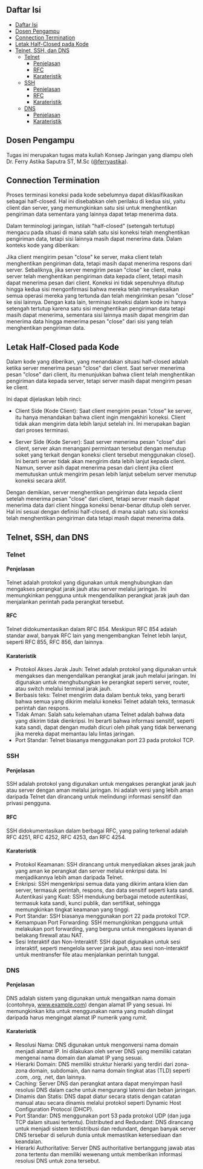 ## Daftar Isi

- [Daftar Isi](#daftar-isi)
- [Dosen Pengampu](#dosen-pengampu)
- [Connection Termination](#connection-termination)
- [Letak Half-Closed pada Kode](#letak-half-closed-pada-kode)
- [Telnet, SSH, dan DNS](#telnet-ssh-dan-dns)
  - [Telnet](#telnet)
    - [Penjelasan](#penjelasan)
    - [RFC](#rfc)
    - [Karateristik](#karateristik)
  - [SSH](#ssh)
    - [Penjelasan](#penjelasan-1)
    - [RFC](#rfc-1)
    - [Karateristik](#karateristik-1)
  - [DNS](#dns)
    - [Penjelasan](#penjelasan-2)
    - [Karateristik](#karateristik-2)

## Dosen Pengampu
Tugas ini merupakan tugas mata kuliah Konsep Jaringan yang diampu oleh Dr. Ferry Astika Saputra ST, M.Sc ([@ferryastika](https://github.com/ferryastika)).

## Connection Termination
Proses terminasi koneksi pada kode sebelumnya dapat diklasifikasikan sebagai half-closed. Hal ini disebabkan oleh perilaku di kedua sisi, yaitu client dan server, yang memungkinkan satu sisi untuk menghentikan pengiriman data sementara yang lainnya dapat tetap menerima data.

Dalam terminologi jaringan, istilah "half-closed" (setengah tertutup) mengacu pada situasi di mana salah satu sisi koneksi telah menghentikan pengiriman data, tetapi sisi lainnya masih dapat menerima data. Dalam konteks kode yang diberikan:

Jika client mengirim pesan "close" ke server, maka client telah menghentikan pengiriman data, tetapi masih dapat menerima respons dari server.
Sebaliknya, jika server mengirim pesan "close" ke client, maka server telah menghentikan pengiriman data kepada client, tetapi masih dapat menerima pesan dari client.
Koneksi ini tidak sepenuhnya ditutup hingga kedua sisi mengonfirmasi bahwa mereka telah menyelesaikan semua operasi mereka yang tertunda dan telah mengirimkan pesan "close" ke sisi lainnya. Dengan kata lain, terminasi koneksi dalam kode ini hanya setengah tertutup karena satu sisi menghentikan pengiriman data tetapi masih dapat menerima, sementara sisi lainnya masih dapat mengirim dan menerima data hingga menerima pesan "close" dari sisi yang telah menghentikan pengiriman data.

## Letak Half-Closed pada Kode
Dalam kode yang diberikan, yang menandakan situasi half-closed adalah ketika server menerima pesan "close" dari client. Saat server menerima pesan "close" dari client, itu menunjukkan bahwa client telah menghentikan pengiriman data kepada server, tetapi server masih dapat mengirim pesan ke client.

Ini dapat dijelaskan lebih rinci:

* Client Side (Kode Client): Saat client mengirim pesan "close" ke server, itu hanya menandakan bahwa client ingin mengakhiri koneksi. Client tidak akan mengirim data lebih lanjut setelah ini. Ini merupakan bagian dari proses terminasi.

* Server Side (Kode Server): Saat server menerima pesan "close" dari client, server akan menangani permintaan tersebut dengan menutup soket yang terkait dengan koneksi client tersebut menggunakan close(). Ini berarti server tidak akan mengirim data lebih lanjut kepada client. Namun, server asih dapat menerima pesan dari client jika client memutuskan untuk mengirim pesan lebih lanjut sebelum server menutup koneksi secara aktif.

Dengan demikian, server menghentikan pengiriman data kepada client setelah menerima pesan "close" dari client, tetapi server masih dapat menerima data dari client hingga koneksi benar-benar ditutup oleh server. Hal ini sesuai dengan definisi half-closed, di mana salah satu sisi koneksi telah menghentikan pengiriman data tetapi masih dapat menerima data.

## Telnet, SSH, dan DNS
### Telnet
#### Penjelasan
Telnet adalah protokol yang digunakan untuk menghubungkan dan mengakses perangkat jarak jauh atau server melalui jaringan. Ini memungkinkan pengguna untuk mengendalikan perangkat jarak jauh dan menjalankan perintah pada perangkat tersebut.

#### RFC
Telnet didokumentasikan dalam RFC 854. Meskipun RFC 854 adalah standar awal, banyak RFC lain yang mengembangkan Telnet lebih lanjut, seperti RFC 855, RFC 856, dan lainnya.

#### Karateristik
* Protokol Akses Jarak Jauh: Telnet adalah protokol yang digunakan untuk mengakses dan mengendalikan perangkat jarak jauh melalui jaringan. Ini digunakan untuk menghubungkan ke perangkat seperti server, router, atau switch melalui terminal jarak jauh.
* Berbasis teks: Telnet mengirim data dalam bentuk teks, yang berarti bahwa semua yang dikirim melalui koneksi Telnet adalah teks, termasuk perintah dan respons.
* Tidak Aman: Salah satu kelemahan utama Telnet adalah bahwa data yang dikirim tidak dienkripsi. Ini berarti bahwa informasi sensitif, seperti kata sandi, dapat dengan mudah dicuri oleh pihak yang tidak berwenang jika mereka dapat memantau lalu lintas jaringan.
* Port Standar: Telnet biasanya menggunakan port 23 pada protokol TCP.

### SSH
#### Penjelasan
SSH adalah protokol yang digunakan untuk mengakses perangkat jarak jauh atau server dengan aman melalui jaringan. Ini adalah versi yang lebih aman daripada Telnet dan dirancang untuk melindungi informasi sensitif dan privasi pengguna.

#### RFC
SSH didokumentasikan dalam berbagai RFC, yang paling terkenal adalah RFC 4251, RFC 4252, RFC 4253, dan RFC 4254.

#### Karateristik
* Protokol Keamanan: SSH dirancang untuk menyediakan akses jarak jauh yang aman ke perangkat dan server melalui enkripsi data. Ini menjadikannya lebih aman daripada Telnet.
* Enkripsi: SSH mengenkripsi semua data yang dikirim antara klien dan server, termasuk perintah, respons, dan data sensitif seperti kata sandi.
Autentikasi yang Kuat: SSH mendukung berbagai metode autentikasi, termasuk kata sandi, kunci publik, dan sertifikat, sehingga memungkinkan tingkat keamanan yang tinggi.
* Port Standar: SSH biasanya menggunakan port 22 pada protokol TCP.
* Kemampuan Port Forwarding: SSH memungkinkan pengguna untuk melakukan port forwarding, yang berguna untuk mengakses layanan di belakang firewall atau NAT.
* Sesi Interaktif dan Non-Interaktif: SSH dapat digunakan untuk sesi interaktif, seperti mengelola server jarak jauh, atau sesi non-interaktif untuk mentransfer file atau menjalankan perintah tunggal.

### DNS
#### Penjelasan
DNS adalah sistem yang digunakan untuk mengaitkan nama domain (contohnya, www.example.com) dengan alamat IP yang sesuai. Ini memungkinkan kita untuk menggunakan nama yang mudah diingat daripada harus mengingat alamat IP numerik yang rumit.

#### Karateristik
* Resolusi Nama: DNS digunakan untuk mengonversi nama domain menjadi alamat IP. Ini dilakukan oleh server DNS yang memiliki catatan mengenai nama domain dan alamat IP yang sesuai.
* Hierarki Domain: DNS memiliki struktur hierarki yang terdiri dari zona-zona domain, subdomain, dan nama domain tingkat atas (TLD) seperti .com, .org, .net, dan lainnya.
* Caching: Server DNS dan perangkat antara dapat menyimpan hasil resolusi DNS dalam cache untuk mengurangi latensi dan beban jaringan.
* Dinamis dan Statis: DNS dapat diatur secara statis dengan catatan manual atau secara dinamis melalui protokol seperti Dynamic Host Configuration Protocol (DHCP).
* Port Standar: DNS menggunakan port 53 pada protokol UDP (dan juga TCP dalam situasi tertentu).
Distributed and Redundant: DNS dirancang untuk menjadi sistem terdistribusi dan redundant, dengan banyak server DNS tersebar di seluruh dunia untuk memastikan ketersediaan dan keandalan.
* Hierarki Authoritative: Server DNS authoritative bertanggung jawab atas zona tertentu dan memiliki wewenang untuk memberikan informasi resolusi DNS untuk zona tersebut.
